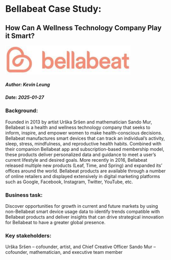 # Bellabeat Case Study: 
## How Can A Wellness Technology Company Play it Smart?

![bellabeat logo](./bellabeat_logo.png)

##### Author: Kevin Leung
##### Date: 2025-01-27

### Background:
Founded in 2013 by artist Urška Sršen and mathematician Sando Mur, Bellabeat is a health and wellness technology company that seeks to inform, inspire, and empower women to make health-conscious decisions. Bellabeat manufactures smart devices that can track an individual’s activity, sleep, stress, mindfulness, and reproductive health habits. Combined with their companion Bellabeat app and subscription-based membership model, these products deliver personalized data and guidance to meet a user’s current lifestyle and desired goals. More recently in 2016, Bellabeat released multiple new products (Leaf, Time, and Spring) and expanded its’ offices around the world. Bellabeat products are available through a number of online retailers and displayed extensively in digital marketing platforms such as Google, Facebook, Instagram, Twitter, YouTube, etc. 

### Business task:
Discover opportunities for growth in current and future markets by using non-Bellabeat smart device usage data to identify trends compatible with Bellabeat products and deliver insights that can drive strategical innovation for Bellabeat to have a greater global presence.

### Key stakeholders:
Urška Sršen – cofounder, artist, and Chief Creative Officer
Sando Mur – cofounder, mathematician, and executive team member
